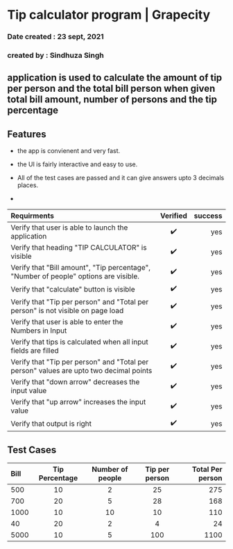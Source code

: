 # Tip calculator program | Grapecity

### Date created : 23 sept, 2021

### created by : Sindhuza Singh

## application is used to calculate the amount of tip per person and the total bill person when given total bill amount, number of persons and the tip percentage


## Features

- the app is convienent and very fast.

- the UI is fairly interactive and easy to use.

- All of the test cases are passed and it can give answers upto 3 decimals places.

- 


|	 Requirments  			 																|	Verified 				|success				|
| :---        																				|   :----:   				|     ---: 				|
| Verify that user is able to launch the application   										| :heavy_check_mark:        |yes					|
| Verify that heading "TIP CALCULATOR" is visible   										| :heavy_check_mark:        |yes					|
| Verify that "Bill amount", "Tip percentage", "Number of people" options are visible. 		| :heavy_check_mark:        |yes					|
| Verify that "calculate" button is visible   												| :heavy_check_mark:        |yes					|
| Verify that "Tip per person" and "Total per person" is not visible on page load   		| :heavy_check_mark:        |yes					|
| Verify that user is able to enter the Numbers in Input 									| :heavy_check_mark:        |yes					|
| Verify that tips is calculated when all input fields are filled   						| :heavy_check_mark:        |yes					|
| Verify that "Tip per person" and "Total per person" values are upto two decimal points  	| :heavy_check_mark:        |yes					|
| Verify that "down arrow" decreases the input value  										| :heavy_check_mark:        |yes					|
| Verify that "up arrow" increases the input value   										| :heavy_check_mark:        |yes					|
| Verify that output is right   															| :heavy_check_mark:        |yes					|



## Test Cases

| Bill        | Tip Percentage |  Number of people    |   Tip per person   | Total Per person   |
| :---        |   :----:       |   :----:  			  |		   :----:      |				---:|
| 500         |    10          |       2              |         25         |               275  |
| 700         |    20          |       5              |         28         |               168  |
| 1000        |    10          |       10             |         10         |               110  |
| 40          |    20          |       2              |         4          |               24   |
| 5000        |    10          |       5              |         100        |               1100 |

